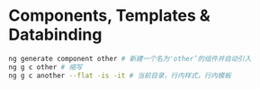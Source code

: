 # Components, Templates & Databinding

``` bash
ng generate component other # 新建一个名为'other’的组件并自动引入
ng g c other # 缩写
ng g c another --flat -is -it # 当前目录，行内样式，行内模板

```

